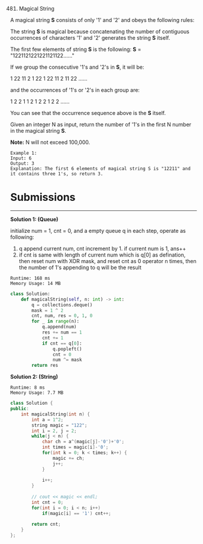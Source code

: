 481. Magical String

A magical string **S** consists of only '1' and '2' and obeys the following rules:

The string **S** is magical because concatenating the number of contiguous occurrences of characters '1' and '2' generates the string **S** itself.

The first few elements of string **S** is the following: **S** = "1221121221221121122……"

If we group the consecutive '1's and '2's in **S**, it will be:

1 22 11 2 1 22 1 22 11 2 11 22 ......

and the occurrences of '1's or '2's in each group are:

1 2 2 1 1 2 1 2 2 1 2 2 ......

You can see that the occurrence sequence above is the **S** itself.

Given an integer N as input, return the number of '1's in the first N number in the magical string **S**.

**Note:** N will not exceed 100,000.
```
Example 1:
Input: 6
Output: 3
Explanation: The first 6 elements of magical string S is "12211" and it contains three 1's, so return 3.
```

# Submissions
---
**Solution 1: (Queue)**

initialize num = 1, cnt = 0, and a empty queue q
in each step, operate as following:

1. q append current num, cnt increment by 1. if current num is 1, ans++
1. if cnt is same with length of current num which is q[0] as defination, then reset num with XOR mask, and reset cnt as 0
operator n times, then the number of 1's appending to q will be the result

```
Runtime: 168 ms
Memory Usage: 14 MB
```
```python
class Solution:
    def magicalString(self, n: int) -> int:
        q = collections.deque()
        mask = 1 ^ 2
        cnt, num, res = 0, 1, 0
        for _ in range(n):
            q.append(num)
            res += num == 1
            cnt += 1
            if cnt == q[0]:
                q.popleft()
                cnt = 0
                num ^= mask
        return res
```

**Solution 2: (String)**
```
Runtime: 8 ms
Memory Usage: 7.7 MB
```
```c++
class Solution {
public:
    int magicalString(int n) {
        int a = 1^2;
        string magic = "122";
        int i = 2, j = 2;
        while(j < n) {
            char ch = a^(magic[j]-'0')+'0';
            int times = magic[i]-'0';
            for(int k = 0; k < times; k++) {
                magic += ch;
                j++;
            }
            
            i++;
        }
        
        // cout << magic << endl;
        int cnt = 0;
        for(int i = 0; i < n; i++) 
            if(magic[i] == '1') cnt++;
        
        return cnt;
    }
};
```
